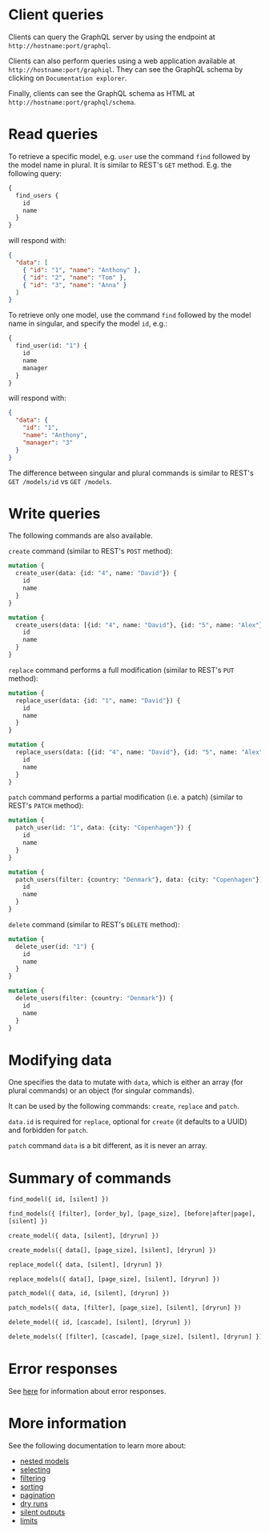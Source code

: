 # Client queries

Clients can query the GraphQL server by using the endpoint at
`http://hostname:port/graphql`.

Clients can also perform queries using a web application available at
`http://hostname:port/graphiql`.
They can see the GraphQL schema by clicking on `Documentation explorer`.

Finally, clients can see the GraphQL schema as HTML at
`http://hostname:port/graphql/schema`.

# Read queries

To retrieve a specific model, e.g. `user` use the command `find` followed by
the model name in plural. It is similar to REST's `GET` method.
E.g. the following query:

```graphql
{
  find_users {
    id
    name
  }
}
```

will respond with:

```json
{
  "data": [
    { "id": "1", "name": "Anthony" },
    { "id": "2", "name": "Tom" },
    { "id": "3", "name": "Anna" }
  ]
}
```

To retrieve only one model, use the command `find` followed by the model name
in singular, and specify the model `id`, e.g.:

```graphql
{
  find_user(id: "1") {
    id
    name
    manager
  }
}
```

will respond with:

```json
{
  "data": {
    "id": "1",
    "name": "Anthony",
    "manager": "3"
  }
}
```

The difference between singular and plural commands is similar to REST's
`GET /models/id` vs `GET /models`.

# Write queries

The following commands are also available.

`create` command (similar to REST's `POST` method):

```graphql
mutation {
  create_user(data: {id: "4", name: "David"}) {
    id
    name
  }
}
```

```graphql
mutation {
  create_users(data: [{id: "4", name: "David"}, {id: "5", name: "Alex"}]) {
    id
    name
  }
}
```

`replace` command performs a full modification (similar to REST's `PUT` method):

```graphql
mutation {
  replace_user(data: {id: "1", name: "David"}) {
    id
    name
  }
}
```

```graphql
mutation {
  replace_users(data: [{id: "4", name: "David"}, {id: "5", name: "Alex"}]) {
    id
    name
  }
}
```

`patch` command performs a partial modification (i.e. a patch) (similar to
REST's `PATCH` method):

```graphql
mutation {
  patch_user(id: "1", data: {city: "Copenhagen"}) {
    id
    name
  }
}
```

```graphql
mutation {
  patch_users(filter: {country: "Denmark"}, data: {city: "Copenhagen"}) {
    id
    name
  }
}
```

`delete` command (similar to REST's `DELETE` method):

```graphql
mutation {
  delete_user(id: "1") {
    id
    name
  }
}
```

```graphql
mutation {
  delete_users(filter: {country: "Denmark"}) {
    id
    name
  }
}
```

# Modifying data

One specifies the data to mutate with `data`, which is either an array
(for plural commands) or an object (for singular commands).

It can be used by the following commands: `create`, `replace` and `patch`.

`data.id` is required for `replace`, optional for `create`
(it defaults to a UUID) and forbidden for `patch`.

`patch` command `data` is a bit different, as it is never an array.

# Summary of commands

```graphql
find_model({ id, [silent] })
```

```graphql
find_models({ [filter], [order_by], [page_size], [before|after|page],
[silent] })
```

```graphql
create_model({ data, [silent], [dryrun] })
```

```graphql
create_models({ data[], [page_size], [silent], [dryrun] })
```

```graphql
replace_model({ data, [silent], [dryrun] })
```

```graphql
replace_models({ data[], [page_size], [silent], [dryrun] })
```

```graphql
patch_model({ data, id, [silent], [dryrun] })
```

```graphql
patch_models({ data, [filter], [page_size], [silent], [dryrun] })
```

```graphql
delete_model({ id, [cascade], [silent], [dryrun] })
```

```graphql
delete_models({ [filter], [cascade], [page_size], [silent], [dryrun] })
```

# Error responses

See [here](error.md#error-responses) for information about error responses.

# More information

See the following documentation to learn more about:
  - [nested models](relations.md)
  - [selecting](selecting.md)
  - [filtering](filtering.md)
  - [sorting](sorting.md)
  - [pagination](pagination.md)
  - [dry runs](dryrun.md)
  - [silent outputs](silent.md)
  - [limits](limits.md)
